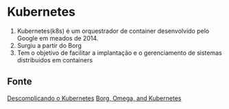 # Kubernetes

1. Kubernetes(k8s) é um orquestrador de container desenvolvido pelo Google em meados de 2014.
2. Surgiu a partir do Borg
3. Tem o objetivo de facilitar a implantação e o gerenciamento de sistemas distribuidos em containers


## Fonte
[Descomplicando o Kubernetes](https://livro.descomplicandokubernetes.com.br/)
[Borg, Omega, and Kubernetes](https://static.googleusercontent.com/media/research.google.com/pt-BR//pubs/archive/44843.pdf)
